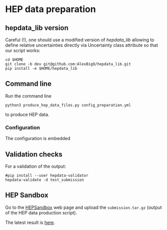 # HEP data preparation

## hepdata_lib version
Careful (!), one should use a modified version of *hepdata_lib* allowing to define relative uncertainties directly via Uncertainty class attribute so that our script works:
```
cd $HOME
git clone -b dev git@github.com:AlexBigO/hepdata_lib.git
pip install -e $HOME/hepdata_lib
```

## Command line
Run the command line
```
python3 produce_hep_data_files.py config_preparation.yml
```
to produce HEP data.

### Configuration
The configuration is embedded


## Validation checks
For a validation of the output:
```
#pip install --user hepdata-validator
hepdata-validate -d test_submission
```

## HEP Sandbox
Go to the [HEPSandbox](https://www.hepdata.net/record/sandbox) web page and upload the `submission.tar.gz` (output of the HEP data production script).

The latest result is [here](https://www.hepdata.net/record/sandbox/1720721787).
